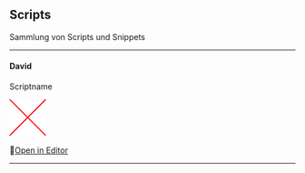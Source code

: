 ## Scripts

Sammlung von Scripts und Snippets

----

#### David

Scriptname

![Scriptname](media/Missing.png)

🔗[Open in Editor](<!--- Link zum Editor-Script einfügen --->)

---

